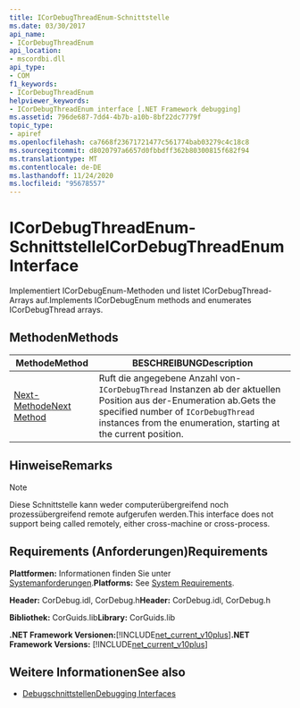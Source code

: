 ```yaml
---
title: ICorDebugThreadEnum-Schnittstelle
ms.date: 03/30/2017
api_name:
- ICorDebugThreadEnum
api_location:
- mscordbi.dll
api_type:
- COM
f1_keywords:
- ICorDebugThreadEnum
helpviewer_keywords:
- ICorDebugThreadEnum interface [.NET Framework debugging]
ms.assetid: 796de687-7dd4-4b7b-a10b-8bf22dc7779f
topic_type:
- apiref
ms.openlocfilehash: ca7668f23671721477c561774bab03279c4c18c8
ms.sourcegitcommit: d8020797a6657d0fbbdff362b80300815f682f94
ms.translationtype: MT
ms.contentlocale: de-DE
ms.lasthandoff: 11/24/2020
ms.locfileid: "95678557"
---
```

# <a name="icordebugthreadenum-interface"></a><span data-ttu-id="c688b-102">ICorDebugThreadEnum-Schnittstelle</span><span class="sxs-lookup"><span data-stu-id="c688b-102">ICorDebugThreadEnum Interface</span></span>

<span data-ttu-id="c688b-103">Implementiert ICorDebugEnum-Methoden und listet ICorDebugThread-Arrays auf.</span><span class="sxs-lookup"><span data-stu-id="c688b-103">Implements ICorDebugEnum methods and enumerates ICorDebugThread arrays.</span></span>  
  
## <a name="methods"></a><span data-ttu-id="c688b-104">Methoden</span><span class="sxs-lookup"><span data-stu-id="c688b-104">Methods</span></span>  
  
|<span data-ttu-id="c688b-105">Methode</span><span class="sxs-lookup"><span data-stu-id="c688b-105">Method</span></span>|<span data-ttu-id="c688b-106">BESCHREIBUNG</span><span class="sxs-lookup"><span data-stu-id="c688b-106">Description</span></span>|  
|------------|-----------------|  
|[<span data-ttu-id="c688b-107">Next-Methode</span><span class="sxs-lookup"><span data-stu-id="c688b-107">Next Method</span></span>](icordebugthreadenum-next-method.md)|<span data-ttu-id="c688b-108">Ruft die angegebene Anzahl von- `ICorDebugThread` Instanzen ab der aktuellen Position aus der-Enumeration ab.</span><span class="sxs-lookup"><span data-stu-id="c688b-108">Gets the specified number of `ICorDebugThread` instances from the enumeration, starting at the current position.</span></span>|  
  
## <a name="remarks"></a><span data-ttu-id="c688b-109">Hinweise</span><span class="sxs-lookup"><span data-stu-id="c688b-109">Remarks</span></span>  
  
> [!NOTE]
> <span data-ttu-id="c688b-110">Diese Schnittstelle kann weder computerübergreifend noch prozessübergreifend remote aufgerufen werden.</span><span class="sxs-lookup"><span data-stu-id="c688b-110">This interface does not support being called remotely, either cross-machine or cross-process.</span></span>  
  
## <a name="requirements"></a><span data-ttu-id="c688b-111">Requirements (Anforderungen)</span><span class="sxs-lookup"><span data-stu-id="c688b-111">Requirements</span></span>  

 <span data-ttu-id="c688b-112">**Plattformen:** Informationen finden Sie unter [Systemanforderungen](../../get-started/system-requirements.md).</span><span class="sxs-lookup"><span data-stu-id="c688b-112">**Platforms:** See [System Requirements](../../get-started/system-requirements.md).</span></span>  
  
 <span data-ttu-id="c688b-113">**Header:** CorDebug.idl, CorDebug.h</span><span class="sxs-lookup"><span data-stu-id="c688b-113">**Header:** CorDebug.idl, CorDebug.h</span></span>  
  
 <span data-ttu-id="c688b-114">**Bibliothek:** CorGuids.lib</span><span class="sxs-lookup"><span data-stu-id="c688b-114">**Library:** CorGuids.lib</span></span>  
  
 <span data-ttu-id="c688b-115">**.NET Framework Versionen:**[!INCLUDE[net_current_v10plus](../../../../includes/net-current-v10plus-md.md)]</span><span class="sxs-lookup"><span data-stu-id="c688b-115">**.NET Framework Versions:** [!INCLUDE[net_current_v10plus](../../../../includes/net-current-v10plus-md.md)]</span></span>  
  
## <a name="see-also"></a><span data-ttu-id="c688b-116">Weitere Informationen</span><span class="sxs-lookup"><span data-stu-id="c688b-116">See also</span></span>

- [<span data-ttu-id="c688b-117">Debugschnittstellen</span><span class="sxs-lookup"><span data-stu-id="c688b-117">Debugging Interfaces</span></span>](debugging-interfaces.md)

